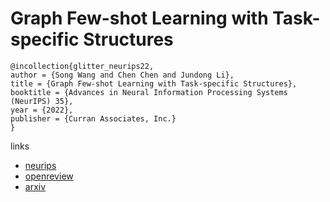 # Graph Few-shot Learning with Task-specific Structures

```
@incollection{glitter_neurips22,
author = {Song Wang and Chen Chen and Jundong Li},
title = {Graph Few-shot Learning with Task-specific Structures},
booktitle = {Advances in Neural Information Processing Systems (NeurIPS) 35},
year = {2022},
publisher = {Curran Associates, Inc.}
}
```

links
- [neurips](https://nips.cc/Conferences/2022/Schedule?showEvent=53759)
- [openreview](https://openreview.net/forum?id=3yO3MiSOkH4)
- [arxiv](https://arxiv.org/abs/2210.12130)
